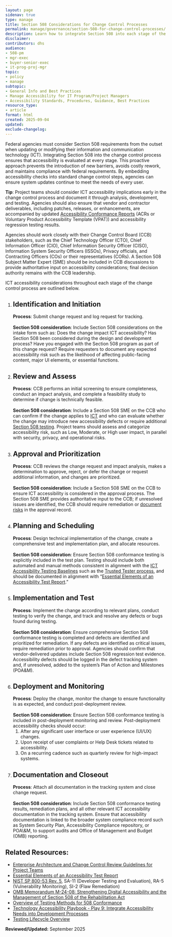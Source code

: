 ```yaml
---
layout: page
sidenav: true
type: manage
title: Section 508 Considerations for Change Control Processes
permalink: manage/governance/section-508-for-change-control-processes/
description: Learn how to integrate Section 508 into each stage of the ICT change control process to ensure Section 508 compliance.
disclaimer: 
contributors: dhs
audience: 
- 508-pm
- mgr-exec
- buyer-senior-exec
- it-prog-proj-mgr
topic: 
- policy
- manage
subtopic: 
- General Info and Best Practices
- Manage Accessibility for IT Program/Project Managers
- Accessibility Standards, Procedures, Guidance, Best Practices
resource_type: 
- article
format: html
created: 2025-09-04
updated: 
exclude-changelog: 
---
```

Federal agencies must consider Section 508 requirements from the outset when updating or modifying their information and communication technology (ICT). Integrating Section 508 into the change control process ensures that accessibility is evaluated at every stage. This proactive approach prevents the introduction of new barriers, avoids costly rework, and maintains compliance with federal requirements. By embedding accessibility checks into standard change control steps, agencies can ensure system updates continue to meet the needs of every user.

<div class="border-base radius-lg border-1px padding-1 bg-primary-lighter" style="margin-top: 1.0em;"><strong>Tip</strong>: Project teams should consider ICT accessibility implications early in the change control process and document it through analysis, development, and testing. Agencies should also ensure that vendor and contractor deliverables, including patches, releases, or enhancements, are accompanied by updated <a href="{{site.baseurl}}/sell/acr/">Accessibility Conformance Reports</a> (ACRs or Voluntary Product Accessibility Template (VPAT)) and accessibility regression testing results.</div>

Agencies should work closely with their Change Control Board (CCB) stakeholders, such as the Chief Technology Officer (CTO), Chief Information Officer (CIO), Chief Information Security Officer (CISO), Information System Security Officers (ISSOs), Privacy officials, and Contracting Officers (COs) or their representatives (CORs). A Section 508 Subject Matter Expert (SME) should be included in CCB discussions to provide authoritative input on accessibility considerations; final decision authority remains with the CCB leadership.

ICT accessibility considerations throughout each stage of the change control process are outlined below.

<ol class="usa-process-list">
  <li class="usa-process-list__item">
    <h2 class="usa-process-list__heading">Identification and Initiation</h2> 
  <strong>Process</strong>: Submit change request and log request for tracking.<br> <br>
<strong>Section 508 consideration</strong>: Include Section 508 considerations on the intake form such as: Does the change impact ICT accessibility? Has Section 508 been considered during the design and development process? Have you engaged with the Section 508 program as part of this change request? Require requesters to document any expected accessibility risk such as the likelihood of affecting public-facing content, major UI elements, or essential functions.</li>
<li class="usa-process-list__item">
    <h2 class="usa-process-list__heading">Review and Assess</h2> 
  <strong>Process</strong>: CCB performs an initial screening to ensure completeness, conduct an impact analysis, and complete a feasibility study to determine if change is technically feasible. <br> <br>
<strong>Section 508 consideration</strong>: Include a Section 508 SME on the CCB who can confirm if the change applies to <a href="{{site.baseurl}}/tools/glossary/#i">ICT</a> and who can evaluate whether the change may introduce new accessibility defects or require additional <a href="{{site.baseurl}}/test/">Section 508 testing</a>. Project teams should assess and categorize accessibility risk, such as Low, Moderate, or High user impact, in parallel with security, privacy, and operational risks.</li>  
<li class="usa-process-list__item">
    <h2 class="usa-process-list__heading">Approval and Prioritization</h2> 
<strong>Process</strong>: CCB reviews the change request and impact analysis, makes a determination to approve, reject, or defer the change or request additional information, and changes are prioritized. <br> <br>
<strong>Section 508 consideration</strong>: Include a Section 508 SME on the CCB to ensure ICT accessibility is considered in the approval process. The Section 508 SME provides authoritative input to the CCB; if unresolved issues are identified, the CCB should require remediation or <a href="{{site.baseurl}}/blog/Accessibility-risk-management-and-model/">document risks</a> in the approval record.</li> 
<li class="usa-process-list__item">
    <h2 class="usa-process-list__headinsg">Planning and Scheduling</h2>  
<strong>Process</strong>: Design technical implementation of the change, create a comprehensive test and implementation plan, and allocate resources. <br>
<br>
<strong>Section 508 consideration</strong>: Ensure Section 508 conformance testing is explicitly included in the test plan. Testing should include both automated and manual methods consistent in alignment with the <a href="{{site.baseurl}}/test/ict-testing-baseline-portfolio/">ICT Accessibility Testing Baselines</a> such as the <a href="{{site.baseurl}}/test/trusted-tester/#dhs-trusted-tester-process--certification-program\">Trusted Tester process</a>, and should be documented in alignment with “<a href="{{site.baseurl}}/test/elements-of-an-accessibility-test-report/">Essential Elements of an Accessibility Test Report</a>.”</li>  
<li class="usa-process-list__item">
    <h2 class="usa-process-list__heading">Implementation and Test</h2> 
<strong>Process</strong>: Implement the change according to relevant plans, conduct testing to verify the change, and track and resolve any defects or bugs found during testing.<br>  
<br>
<strong>Section 508 consideration</strong>: Ensure comprehensive Section 508 conformance testing is completed and defects are identified and prioritized for remediation. If any defects are identified as critical issues, require remediation prior to approval. Agencies should confirm that vendor-delivered updates include Section 508 regression test evidence. Accessibility defects should be logged in the defect tracking system and, if unresolved, added to the system’s Plan of Action and Milestones (POA&M).</li>  
<li class="usa-process-list__item">
    <h2 class="usa-process-list__heading">Deployment and Monitoring</h2>  
<strong>Process</strong>: Deploy the change, monitor the change to ensure functionality is as expected, and conduct post-deployment review. <br>
<br>
<strong>Section 508 consideration</strong>: Ensure Section 508 conformance testing is included in post-deployment monitoring and review. Post-deployment accessibility checks should occur:
<ol>  
    <li>After any significant user interface or user experience (UI/UX) changes.</li>  
    <li>Upon receipt of user complaints or Help Desk tickets related to accessibility.</li>  
    <li>On a recurring cadence such as quarterly review for high-impact systems.</li></ol></li> 
<li class="usa-process-list__item">
    <h2 class="usa-process-list__heading">Documentation and Closeout</h2>  
<strong>Process</strong>: Attach all documentation in the tracking system and close change request. <br> <br>
<strong>Section 508 consideration</strong>: Include Section 508 conformance testing results, remediation plans, and all other relevant ICT accessibility documentation in the tracking system. Ensure that accessibility documentation is linked to the broader system compliance record such as System Security Plan, Accessibility Compliance repository, or POA\&M, to support audits and Office of Management and Budget (OMB) reporting.</li></ol>

## Related Resources:

* [Enterprise Architecture and Change Control Review Guidelines for Project Teams]({{site.baseurl}}/manage/governance/enterprise-architecture-and-change-control/)
* [Essential Elements of an Accessibility Test Report]({{site.baseurl}}/test/elements-of-an-accessibility-test-report/)  
* <a href="https://nvlpubs.nist.gov/nistpubs/SpecialPublications/NIST.SP.800-53r5.pdf" target="_blank" class="usa-link--external">NIST SP 800-53 Rev. 5</a>, SA-11 (Developer Testing and Evaluation), RA-5 (Vulnerability Monitoring), SI-2 (Flaw Remediation)
* <a href="https://bidenwhitehouse.archives.gov/omb/management/ofcio/m-24-08-strengthening-digital-accessibility-and-the-management-of-section-508-of-the-rehabilitation-act/" target="_blank" class="usa-link--external">OMB Memorandum M-24-08: Strengthening Digital Accessibility and the Management of Section 508 of the Rehabilitation Act</a> 
* [Overview of Testing Methods for 508 Conformance]({{site.baseurl}}/test/testing-overview/)  
* [Technology Accessibility Playbook \- Play 9: Integrate Accessibility Needs into Development Processes]({{site.baseurl}}/manage/playbooks/technology-accessibility-playbook-intro/play09/)  
* [Testing Lifecycle Overview]({{site.baseurl}}/test/testing-lifecycle-overview/)  

**Reviewed/Updated:** September 2025
